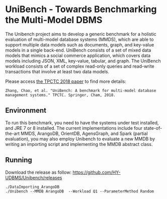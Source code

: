 # UniBench - Towards Benchmarking the Multi-Model DBMS
The Unibench project aims to develop a generic benchmark for a holistic evaluation of multi-model database systems (MMDS), which are able to support multiple data models such as documents, graph, and key-value models in a single back-end. UniBench consists of a set of mixed data models that mimics a social commerce application, which covers data models including JSON, XML, key-value, tabular, and graph. The UniBench workload consists of a set of complex read-only queries and read-write transactions that involve at least two data models.

Please access [the TPCTC 2018 paper](https://www.cs.helsinki.fi/u/jilu/documents/UniBench.pdf) to find more details:

```
Zhang, Chao, et al. "UniBench: A benchmark for multi-model database management systems." TPCTC. Springer, Cham, 2018.
```

## Environment

To run this benchmark, you need to have the systems under test installed, and JRE 7 or 8 installed. The current implementations include four state-of-the-art MMDS, ArangoDB, OrientDB, AgensGraph, and Spark (partial evaluation), you may also employ Unibench to evaluate a new MMDB by writing an importing script and implementing the MMDB abstract class. 

## Running

Download the release as follow:
https://github.com/HY-UDBMS/Unibench/releases

```
./DataImporting_ArangoDB
./Unibench --MMDB ArangoDB  --Workload Q1 --ParameterMethod Random
```
